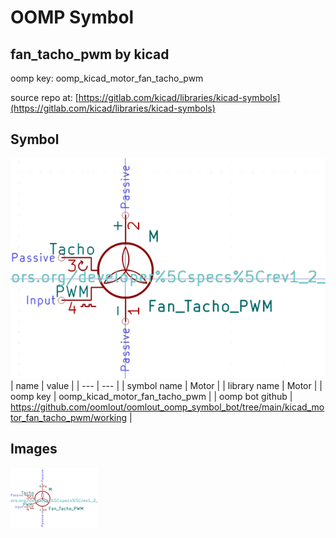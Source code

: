 # OOMP Symbol  
## fan_tacho_pwm  by kicad  
  
oomp key: oomp_kicad_motor_fan_tacho_pwm  
  
source repo at: [https://gitlab.com/kicad/libraries/kicad-symbols](https://gitlab.com/kicad/libraries/kicad-symbols)  
## Symbol  
  
[![working.png](working_600.png)](working.png)  
| name | value | 
| --- | --- | 
| symbol name | Motor | 
| library name | Motor | 
| oomp key | oomp_kicad_motor_fan_tacho_pwm | 
| oomp bot github | https://github.com/oomlout/oomlout_oomp_symbol_bot/tree/main/kicad_motor_fan_tacho_pwm/working | 
## Images  
  
[![working.png](working_140.png)](working.png)  
